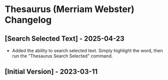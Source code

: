 # Thesaurus (Merriam Webster) Changelog

## [Search Selected Text] - 2025-04-23

- Added the ability to search selected text. Simply highlight the word, then run the "Thesaurus Search Selected" command.

## [Initial Version] - 2023-03-11
